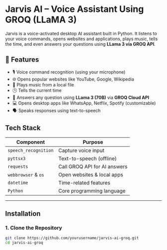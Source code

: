 # Jarvis AI – Voice Assistant Using GROQ (LLaMA 3)

Jarvis is a voice-activated desktop AI assistant built in Python.
It listens to your voice commands, opens websites and applications, plays music, tells the time, and even answers your questions using **LLama 3 via GROQ API**.

## 📌 Features

- 🎙️ Voice command recognition (using your microphone)
- 🌐 Opens popular websites like YouTube, Google, Wikipedia
- 🎵 Plays music from a local file
- 🕒 Tells the current time
- 💬 Answers any question using **LLama 3 (70B)** via **GROQ Cloud API**
- 💻 Opens desktop apps like WhatsApp, Netflix, Spotify (customizable)
- 🗣️ Speaks responses using text-to-speech

## Tech Stack

| Component | Purpose |
|----------|---------|
| `speech_recognition` | Capture voice input |
| `pyttsx3` | Text-to-speech (offline) |
| `requests` | Call GROQ API for AI answers |
| `webbrowser` & `os` | Open websites & local apps |
| `datetime` | Time-related features |
| `Python` | Core programming language |

---

## Installation

### 1. Clone the Repository

```bash
git clone https://github.com/yourusername/jarvis-ai-groq.git
cd jarvis-ai-groq
